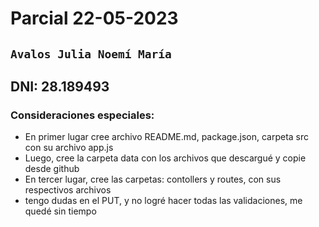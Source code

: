 # **Parcial 22-05-2023**

## `Avalos Julia Noemí María`

## **DNI: 28.189493**

### Consideraciones especiales:
* En primer lugar cree archivo README.md, package.json, carpeta src con su archivo app.js
* Luego, cree la carpeta data con los archivos que descargué y copie desde github
* En tercer lugar, cree las carpetas: contollers y routes, con sus respectivos archivos
* tengo dudas en el PUT, y no logré hacer todas las validaciones, me quedé sin tiempo
